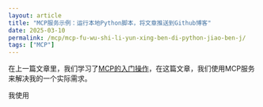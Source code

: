 ```yaml
---
layout: article
title: "MCP服务示例：运行本地Python脚本，将文章推送到Github博客"
date: 2025-03-10
permalink: /mcp/mcp-fu-wu-shi-li-yun-xing-ben-di-python-jiao-ben-j/
tags: ["MCP"]
---
```


 
在上一篇文章里，我们学习了[MCP的入门操作](https://carrie-l.github.io/mcp/mcp-quickstart-guide/)，在这篇文章，我们使用MCP服务来解决我的一个实际需求。

我使用

